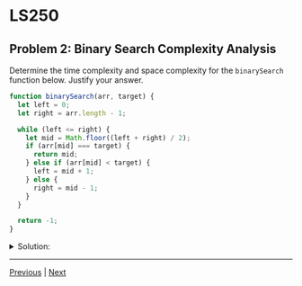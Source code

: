 # LS250
## Problem 2: Binary Search Complexity Analysis

Determine the time complexity and space complexity for the `binarySearch` function below. Justify your answer.

```javascript
function binarySearch(arr, target) {
  let left = 0;
  let right = arr.length - 1;

  while (left <= right) {
    let mid = Math.floor((left + right) / 2);
    if (arr[mid] === target) {
      return mid;
    } else if (arr[mid] < target) {
      left = mid + 1;
    } else {
      right = mid - 1;
    }
  }

  return -1;
}
```

<details>
<summary>Solution:</summary>

**Time Complexity: O(log n)**

Binary search eliminates half of the remaining elements in each iteration:
- Start with `n` elements
- After 1st iteration: `n/2` elements remain
- After 2nd iteration: `n/4` elements remain
- After k iterations: `n/2^k` elements remain
- We stop when `n/2^k ≤ 1`, so `k ≤ log₂(n)`

**Space Complexity: O(1)**

The function uses only a constant amount of extra space (`left`, `right`, `mid` variables), regardless of input size.

**Justification:**
Binary search is efficient because it leverages the sorted nature of the array to eliminate half the search space in each step, resulting in logarithmic time complexity.

</details>

---

[Previous](01.md) | [Next](03.md)
